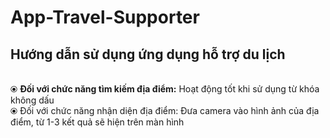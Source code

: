 ﻿# App-Travel-Supporter
<h2><b>Hướng dẫn sử dụng ứng dụng hỗ trợ du lịch</b></h2> </br>
&#10687; <b>Đối với chức năng tìm kiếm địa điểm:</b> Hoạt động tốt khi sử dụng từ khóa không dấu </br>
&#10687; <b></b>Đối với chức năng nhận diện địa điểm:</b> Đưa camera vào hình ảnh của địa điểm, từ 1-3 kết quả sẽ hiện trên màn hình
